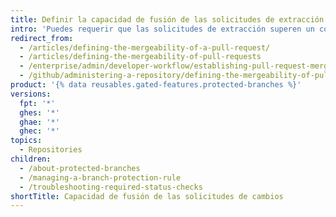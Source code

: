 ```yaml
---
title: Definir la capacidad de fusión de las solicitudes de extracción
intro: 'Puedes requerir que las solicitudes de extracción superen un conjunto de verificaciones antes de que se las pueda fusionar. Por ejemplo, puedes bloquear las solicitudes de extracción que no superan las verificaciones de estado o puedes requerir que las solicitudes de extracción tengan un número específico de revisiones aprobadas antes de que las pueda fusionar.'
redirect_from:
  - /articles/defining-the-mergeability-of-a-pull-request/
  - /articles/defining-the-mergeability-of-pull-requests
  - /enterprise/admin/developer-workflow/establishing-pull-request-merge-conditions
  - /github/administering-a-repository/defining-the-mergeability-of-pull-requests
product: '{% data reusables.gated-features.protected-branches %}'
versions:
  fpt: '*'
  ghes: '*'
  ghae: '*'
  ghec: '*'
topics:
  - Repositories
children:
  - /about-protected-branches
  - /managing-a-branch-protection-rule
  - /troubleshooting-required-status-checks
shortTitle: Capacidad de fusión de las solicitudes de cambios
---
```


